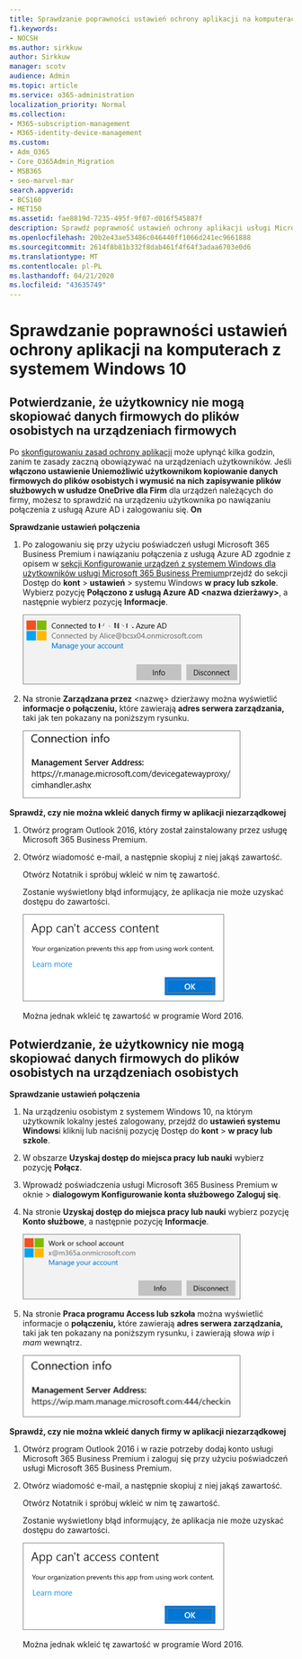 ```yaml
---
title: Sprawdzanie poprawności ustawień ochrony aplikacji na komputerach z systemem Windows 10
f1.keywords:
- NOCSH
ms.author: sirkkuw
author: Sirkkuw
manager: scotv
audience: Admin
ms.topic: article
ms.service: o365-administration
localization_priority: Normal
ms.collection:
- M365-subscription-management
- M365-identity-device-management
ms.custom:
- Adm_O365
- Core_O365Admin_Migration
- MSB365
- seo-marvel-mar
search.appverid:
- BCS160
- MET150
ms.assetid: fae8819d-7235-495f-9f07-d016f545887f
description: Sprawdź poprawność ustawień ochrony aplikacji usługi Microsoft 365 Business Premium na urządzeniach z systemem Windows 10 i sprawdź, czy użytkownicy nie mogą kopiować danych firmowych do plików osobistych lub aplikacji niezarządzalnych.
ms.openlocfilehash: 20b2e43ae53486c046440ff1066d241ec9661888
ms.sourcegitcommit: 2614f8b81b332f8dab461f4f64f3adaa6703e0d6
ms.translationtype: MT
ms.contentlocale: pl-PL
ms.lasthandoff: 04/21/2020
ms.locfileid: "43635749"
---
```

# <a name="validate-app-protection-settings-on-windows-10-pcs"></a>Sprawdzanie poprawności ustawień ochrony aplikacji na komputerach z systemem Windows 10

## <a name="verify-that-users-cannot-copy-company-data-to-personal-files-on-corporate-devices"></a>Potwierdzanie, że użytkownicy nie mogą skopiować danych firmowych do plików osobistych na urządzeniach firmowych

Po [skonfigurowaniu zasad ochrony aplikacji](protection-settings-for-windows-10-devices.md) może upłynąć kilka godzin, zanim te zasady zaczną obowiązywać na urządzeniach użytkowników. Jeśli **włączono ustawienie Uniemożliwić użytkownikom kopiowanie danych firmowych do plików osobistych i wymusić na nich zapisywanie plików służbowych w usłudze OneDrive dla Firm** dla urządzeń należących do firmy, możesz to sprawdzić na urządzeniu użytkownika po nawiązaniu połączenia z usługą Azure AD i zalogowaniu się. **On** 
  
 **Sprawdzanie ustawień połączenia**
  
1. Po zalogowaniu się przy użyciu poświadczeń usługi Microsoft 365 Business Premium i nawiązaniu połączenia z usługą Azure AD zgodnie z opisem w [sekcji Konfigurowanie urządzeń z systemem Windows dla użytkowników usługi Microsoft 365 Business Premium](set-up-windows-devices.md)przejdź do sekcji Dostęp do **kont** \> **ustawień** \> systemu Windows **w pracy lub szkole**. Wybierz pozycję **Połączono z usługą Azure AD \<nazwa dzierżawy\>**, a następnie wybierz pozycję **Informacje**.
    
    ![Click or tap Info on the Connected to Azure AD dialog.](../media/a36ede2b-d1a0-4d4e-8ea7-af39b4b63890.png)
  
2. Na stronie **Zarządzana przez** \<nazwę\> dzierżawy można wyświetlić **informacje o połączeniu,** które zawierają **adres serwera zarządzania,** taki jak ten pokazany na poniższym rysunku. 
    
    ![Managed by page shows connection info of the device manager URL.](../media/47515a8e-2d0c-4bea-99f0-6b2545b88a11.png)
  
 **Sprawdź, czy nie można wkleić danych firmy w aplikacji niezarządkowej**
  
1. Otwórz program Outlook 2016, który został zainstalowany przez usługę Microsoft 365 Business Premium.
    
2. Otwórz wiadomość e-mail, a następnie skopiuj z niej jakąś zawartość.
    
    Otwórz Notatnik i spróbuj wkleić w nim tę zawartość.
    
    Zostanie wyświetlony błąd informujący, że aplikacja nie może uzyskać dostępu do zawartości.
    
    ![A dialog that states app can't access content when you paste into an unmanaged app.](../media/5e82b154-cf2f-43c8-ae80-b45d8ad80e56.png)
  
    Można jednak wkleić tę zawartość w programie Word 2016.
    
## <a name="verify-that-users-cannot-copy-company-data-to-personal-files-on-personal-devices"></a>Potwierdzanie, że użytkownicy nie mogą skopiować danych firmowych do plików osobistych na urządzeniach osobistych

 **Sprawdzanie ustawień połączenia**
  
1. Na urządzeniu osobistym z systemem Windows 10, na którym użytkownik lokalny jesteś zalogowany, przejdź do **ustawień systemu Windows**i kliknij lub naciśnij pozycję Dostęp do **kont** \> **w pracy lub szkole**.
    
2. W obszarze **Uzyskaj dostęp do miejsca pracy lub nauki** wybierz pozycję **Połącz**.
    
3. Wprowadź poświadczenia usługi Microsoft 365 Business Premium w oknie \> **dialogowym Konfigurowanie konta służbowego** **Zaloguj się**.
    
4. Na stronie **Uzyskaj dostęp do miejsca pracy lub nauki** wybierz pozycję **Konto służbowe**, a następnie pozycję **Informacje**.
    
    ![Kliknij lub naciśnij pozycję Informacje w oknie dialogowym Praca lub konto szkolne.](../media/63bd8b32-cb32-4afa-8ce0-6070ac403abc.png)
  
5. Na stronie **Praca programu Access lub szkoła** można wyświetlić informacje o **połączeniu,** które zawierają **adres serwera zarządzania,** taki jak ten pokazany na poniższym rysunku, i zawierają słowa *wip* i *mam* wewnątrz. 
    
    ![Managed by page shows connection info URL that includes the words mam and wpi.](../media/abd4eaf4-44fa-4538-a3e8-1e0d331dfe1e.png)
  
 **Sprawdź, czy nie można wkleić danych firmy w aplikacji niezarządkowej**
  
1. Otwórz program Outlook 2016 i w razie potrzeby dodaj konto usługi Microsoft 365 Business Premium i zaloguj się przy użyciu poświadczeń usługi Microsoft 365 Business Premium.
    
2. Otwórz wiadomość e-mail, a następnie skopiuj z niej jakąś zawartość.
    
    Otwórz Notatnik i spróbuj wkleić w nim tę zawartość.
    
    Zostanie wyświetlony błąd informujący, że aplikacja nie może uzyskać dostępu do zawartości.
    
    ![A dialog that states app can't access content when you paste into an unmanaged app.](../media/5e82b154-cf2f-43c8-ae80-b45d8ad80e56.png)
  
    Można jednak wkleić tę zawartość w programie Word 2016.
    

